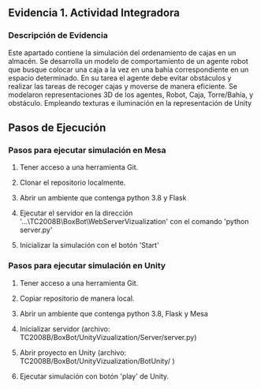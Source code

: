 ## Evidencia 1. Actividad Integradora

### Descripción de Evidencia
Este apartado contiene la simulación del ordenamiento de cajas en un almacén. 
Se desarrolla un modelo de comportamiento de un agente robot que busque colocar una caja a la vez en una bahía correspondiente en un espacio determinado. 
En su tarea el agente debe evitar obstáculos y realizar las tareas de recoger cajas y moverse de manera eficiente. 
Se modelaron representaciones 3D de los agentes, Robot, Caja, Torre/Bahía, y obstáculo. 
Empleando texturas e iluminación en la representación de Unity

## Pasos de Ejecución

### Pasos para ejecutar simulación en Mesa

1. Tener acceso a una herramienta Git.

2. Clonar el repositorio localmente.

3. Abrir un ambiente que contenga python 3.8 y Flask

4. Ejecutar el servidor en la dirección '...\TC2008B\BoxBot\WebServerVizualization' con el comando 'python server.py'

5. Inicializar la simulación con el botón 'Start'

### Pasos para ejecutar simulación en Unity

1.	Tener acceso a una herramienta Git.

2. Copiar repositorio de manera local.

3. Abrir un ambiente que contenga python 3.8, Flask y Mesa

4. Inicializar servidor (archivo: TC2008B/BoxBot/UnityVizualization/Server/server.py)

5. Abrir proyecto en Unity (archivo: TC2008B/BoxBot/UnityVizualization/BotUnity/ )

6. Ejecutar simulación con botón 'play' de Unity.



